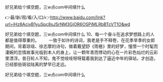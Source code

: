 好兄弟给个填空题，三w点com中间填什么

👉最/新/观/看/入/口/👉http://www.baidu.com/link?url=jHz8AcivB1yuSpc8sJSrNM3GjOR6OSPiMLRbBTcVT1O&wd

好兄弟给个填空题，三w点com中间填什么	10、每一个奋斗在追求梦想路上的人都是值得尊重的。
　　一致于如许的诗词，我老是手不释卷，在花季旱季的女郎期间，背着琼瑶、徐志摩的诗句，做着戴望舒《雨巷》里的好梦，憧憬一个时髦而凄婉的恋情故事光临到本人的身上，让一颗年青而悸动的心在一片彩色灿烂的云彩里漂浮。昔日轮人不知，鬼不觉吱吱呀呀载着我到达了逼近中年的驿站，才创造，已经那些斑驳陆离的梦早已走远。


好兄弟给个填空题，三w点com中间填什么
